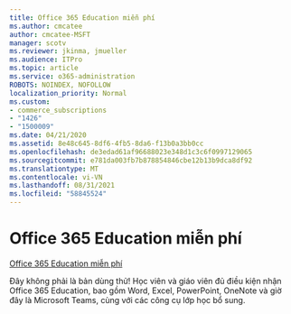 ```yaml
---
title: Office 365 Education miễn phí
ms.author: cmcatee
author: cmcatee-MSFT
manager: scotv
ms.reviewer: jkinma, jmueller
ms.audience: ITPro
ms.topic: article
ms.service: o365-administration
ROBOTS: NOINDEX, NOFOLLOW
localization_priority: Normal
ms.custom:
- commerce_subscriptions
- "1426"
- "1500009"
ms.date: 04/21/2020
ms.assetid: 8e48c645-8df6-4fb5-8da6-f13b0a3bb0cc
ms.openlocfilehash: de3edad61af96688023e348d1c3c6f0997129065
ms.sourcegitcommit: e781da003fb7b878854846cbe12b13b9dca8df92
ms.translationtype: MT
ms.contentlocale: vi-VN
ms.lasthandoff: 08/31/2021
ms.locfileid: "58845524"
---
```

# <a name="office-365-education-for-free"></a>Office 365 Education miễn phí

[Office 365 Education miễn phí](https://products.office.com/student/office-in-education?ms.officeurl=students)
  
Đây không phải là bản dùng thử! Học viên và giáo viên đủ điều kiện nhận Office 365 Education, bao gồm Word, Excel, PowerPoint, OneNote và giờ đây là Microsoft Teams, cùng với các công cụ lớp học bổ sung.